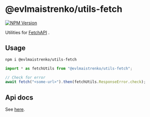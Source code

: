 # @evlmaistrenko/utils-fetch

[![NPM Version](https://img.shields.io/npm/v/%40evlmaistrenko%2Futils-fetch)](https://www.npmjs.com/package/@evlmaistrenko/utils-fetch)

Utilities for [FetchAPI](https://developer.mozilla.org/en-US/docs/Web/API/Fetch_API)
.

## Usage

```bash
npm i @evlmaistrenko/utils-fetch
```

```javascript
import * as fetchUtils from "@evlmaistrenko/utils-fetch";

// Check for error
await fetch("<some-url>").then(fetchUtils.ResponseError.check);
```

## Api docs

See [here](./docs/README.md).
